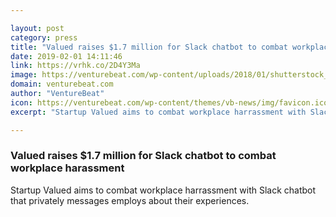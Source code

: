 ```yaml
---

layout: post
category: press
title: "Valued raises $1.7 million for Slack chatbot to combat workplace harassment"
date: 2019-02-01 14:11:46
link: https://vrhk.co/2D4Y3Ma
image: https://venturebeat.com/wp-content/uploads/2018/01/shutterstock_572804956-e1516199341990.jpg?w=1200&strip=all
domain: venturebeat.com
author: "VentureBeat"
icon: https://venturebeat.com/wp-content/themes/vb-news/img/favicon.ico
excerpt: "Startup Valued aims to combat workplace harrassment with Slack chatbot that privately messages employs about their experiences."

---
```


### Valued raises $1.7 million for Slack chatbot to combat workplace harassment

Startup Valued aims to combat workplace harrassment with Slack chatbot that privately messages employs about their experiences.